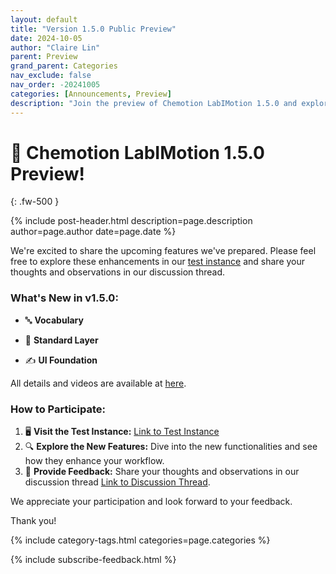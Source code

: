 ```yaml
---
layout: default
title: "Version 1.5.0 Public Preview"
date: 2024-10-05
author: "Claire Lin"
parent: Preview
grand_parent: Categories
nav_exclude: false
nav_order: -20241005
categories: [Announcements, Preview]
description: "Join the preview of Chemotion LabIMotion 1.5.0 and explore exciting new features including vocabulary enhancements, standard layer support, and UI foundation improvements."
---
```


# 🎉 Chemotion LabIMotion 1.5.0 Preview!
{: .fw-500 }

{% include post-header.html
  description=page.description
  author=page.author
  date=page.date
%}

We're excited to share the upcoming features we've prepared. Please feel free to explore these enhancements in our [test instance](https://labimotion-stage.ibcs.kit.edu/home) and share your thoughts and observations in our discussion thread.

### What's New in v1.5.0:

- 🔤 **Vocabulary**

- 🧱 **Standard Layer**

- ✍️ **UI Foundation**

All details and videos are available at [here](https://github.com/LabIMotion/labimotion/discussions/37).

### How to Participate:

1. 🖥️ **Visit the Test Instance:** [Link to Test Instance](https://labimotion-stage.ibcs.kit.edu/home)
2. 🔍 **Explore the New Features:** Dive into the new functionalities and see how they enhance your workflow.
3. 💬 **Provide Feedback:** Share your thoughts and observations in our discussion thread [Link to Discussion Thread](https://github.com/LabIMotion/labimotion/discussions/37).

We appreciate your participation and look forward to your feedback.

Thank you!

{% include category-tags.html categories=page.categories %}

{% include subscribe-feedback.html %}
